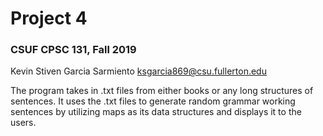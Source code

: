 # Project 4
### CSUF CPSC 131, Fall 2019
Kevin Stiven Garcia Sarmiento ksgarcia869@csu.fullerton.edu

The program takes in .txt files from either books or any long structures of sentences. It uses the .txt files to generate random grammar working sentences by utilizing maps as its data structures and displays it to the users.      
